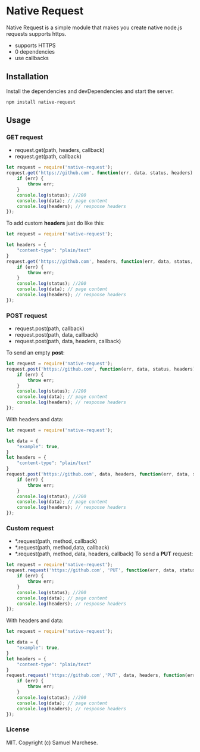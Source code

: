 # Native Request


Native Request is a simple module that makes you create native node.js requests supports https.

  - supports HTTPS
  - 0 dependencies
  - use callbacks




## Installation

Install the dependencies and devDependencies and start the server.

```code
npm install native-request
```

## Usage

### GET request
 -  request.get(path, headers, callback)
 -  request.get(path, callback)



```js
let request = require('native-request');
request.get('https://github.com', function(err, data, status, headers) {
    if (err) {
        throw err;
    }
    console.log(status); //200
    console.log(data); // page content
    console.log(headers); // response headers
});
```
To add custom **headers** just do like this:
```js
let request = require('native-request');

let headers = {
    "content-type": "plain/text"
}
request.get('https://github.com', headers, function(err, data, status, headers) {
    if (err) {
        throw err;
    }
    console.log(status); //200
    console.log(data); // page content
    console.log(headers); // response headers
});
```
### POST request
 -  request.post(path, callback)
 -  request.post(path, data, callback)
 -  request.post(path, data, headers, callback)

 
To send an empty **post**:
```js
let request = require('native-request');
request.post('https://github.com', function(err, data, status, headers) {
    if (err) {
        throw err;
    }
    console.log(status); //200
    console.log(data); // page content
    console.log(headers); // response headers
});
```

With headers and data:

```js
let request = require('native-request');

let data = {
    "example": true,
}
let headers = {
    "content-type": "plain/text"
}
request.post('https://github.com', data, headers, function(err, data, status, headers) {
    if (err) {
        throw err;
    }
    console.log(status); //200
    console.log(data); // page content
    console.log(headers); // response headers
});
```

### Custom request
 -  *.request(path, method, callback)
 -  *.request(path, method,data, callback)
 -  *.request(path, method, data, headers, callback)
To send a **PUT** request:
```js
let request = require('native-request');
request.request('https://github.com', 'PUT', function(err, data, status, headers) {
    if (err) {
        throw err;
    }
    console.log(status); //200
    console.log(data); // page content
    console.log(headers); // response headers
});
```
With headers and data:
```js
let request = require('native-request');

let data = {
    "example": true,
}
let headers = {
    "content-type": "plain/text"
}
request.request('https://github.com','PUT', data, headers, function(err, data, status, headers) {
    if (err) {
        throw err;
    }
    console.log(status); //200
    console.log(data); // page content
    console.log(headers); // response headers
});
```
### License
MIT. Copyright (c) Samuel Marchese.
